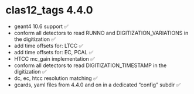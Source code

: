 # clas12_tags 4.4.0

- geant4 10.6 support :white_check_mark:
- conform all detectors to read RUNNO and DIGITIZATION_VARIATIONS in the digitization :white_check_mark:
- add time offsets for: LTCC :white_check_mark:
- add time offsets for: EC, PCAL :white_check_mark:
- HTCC mc_gain implementation :white_check_mark:
- conform all detectors to read DIGITIZATION_TIMESTAMP in the digitization :white_check_mark:
- dc, ec, htcc resolution matching :white_check_mark:
- gcards, yaml files from 4.4.0 and on in a dedicated “config” subdir :white_check_mark:
